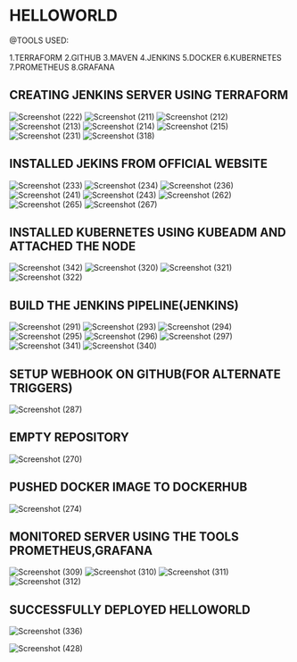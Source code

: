 # HELLOWORLD

@TOOLS USED:

 1.TERRAFORM
 2.GITHUB
 3.MAVEN
 4.JENKINS
 5.DOCKER
 6.KUBERNETES
 7.PROMETHEUS
 8.GRAFANA

## CREATING JENKINS SERVER USING TERRAFORM

![Screenshot (222)](https://github.com/gaddypavan/HELLOWORLD/assets/122382391/ae0bbb00-f047-4ed4-8c0c-293b492083d8)
![Screenshot (211)](https://github.com/gaddypavan/HELLOWORLD/assets/122382391/188dfc64-7674-4050-9cb5-616b7f9d15a2)
![Screenshot (212)](https://github.com/gaddypavan/HELLOWORLD/assets/122382391/82cce874-54ce-4ee0-aef6-e1f798e10a21)
![Screenshot (213)](https://github.com/gaddypavan/HELLOWORLD/assets/122382391/0c396b2c-d624-4dc9-b03b-ddb575658403)
![Screenshot (214)](https://github.com/gaddypavan/HELLOWORLD/assets/122382391/fbfd3921-a942-4aa9-ab78-2846f6693cb2)
![Screenshot (215)](https://github.com/gaddypavan/HELLOWORLD/assets/122382391/b38c36e2-bdbc-4948-a17a-326af4ac50f8)
![Screenshot (231)](https://github.com/gaddypavan/HELLOWORLD/assets/122382391/753359c0-c23e-4754-9e68-03e6230dbedb)
![Screenshot (318)](https://github.com/gaddypavan/HELLOWORLD/assets/122382391/9d66d8f1-a643-408f-a313-1514650d6d25)

## INSTALLED JEKINS FROM OFFICIAL WEBSITE

![Screenshot (233)](https://github.com/gaddypavan/HELLOWORLD/assets/122382391/3b09612f-6df5-4357-b55e-99df053ff3e7)
![Screenshot (234)](https://github.com/gaddypavan/HELLOWORLD/assets/122382391/eee27c56-9c55-4bf1-beb6-9b04d05e806a)
![Screenshot (236)](https://github.com/gaddypavan/HELLOWORLD/assets/122382391/0c9ef077-6110-482e-abad-f7fb102cf51f)
![Screenshot (241)](https://github.com/gaddypavan/HELLOWORLD/assets/122382391/9fb7a5d1-9d9c-4437-ab69-1372ababd4bf)
![Screenshot (243)](https://github.com/gaddypavan/HELLOWORLD/assets/122382391/85741290-da9a-48a9-8883-e2e31c9b2b74)
![Screenshot (262)](https://github.com/gaddypavan/HELLOWORLD/assets/122382391/a2fe8267-f7a9-4c0c-b799-0e4c18c15254)
![Screenshot (265)](https://github.com/gaddypavan/HELLOWORLD/assets/122382391/f72008ff-2067-4b07-938b-dfedfd50c4d7)
![Screenshot (267)](https://github.com/gaddypavan/HELLOWORLD/assets/122382391/81e8b697-480f-4780-a415-a4b7bd793b09)

## INSTALLED KUBERNETES USING KUBEADM AND ATTACHED THE NODE

![Screenshot (342)](https://github.com/gaddypavan/HELLOWORLD/assets/122382391/5686f4da-7355-400d-a926-325dd34235bf)
![Screenshot (320)](https://github.com/gaddypavan/HELLOWORLD/assets/122382391/5e57b4ee-c4c4-4aec-85de-e7577333bff5)
![Screenshot (321)](https://github.com/gaddypavan/HELLOWORLD/assets/122382391/298102b0-9650-49e8-b61e-9b461c68324f)
![Screenshot (322)](https://github.com/gaddypavan/HELLOWORLD/assets/122382391/99407ebb-3f15-4006-a229-3d0b6b1d15bb)

## BUILD THE JENKINS PIPELINE(JENKINS)

![Screenshot (291)](https://github.com/gaddypavan/HELLOWORLD/assets/122382391/06837037-0e2c-4372-95fc-721c83ff990a)
![Screenshot (293)](https://github.com/gaddypavan/HELLOWORLD/assets/122382391/f5aa3409-196a-4947-b207-dbda6c055ba4)
![Screenshot (294)](https://github.com/gaddypavan/HELLOWORLD/assets/122382391/0c4c4dfe-8c96-4dc3-8dd9-87cb8867a159)
![Screenshot (295)](https://github.com/gaddypavan/HELLOWORLD/assets/122382391/f2ca4da8-d6e9-4601-83db-db93ef0c3f18)
![Screenshot (296)](https://github.com/gaddypavan/HELLOWORLD/assets/122382391/0ee05757-91ea-4689-84fe-5a5edee4f2f7)
![Screenshot (297)](https://github.com/gaddypavan/HELLOWORLD/assets/122382391/d445de1e-f334-4448-bb77-a41607fc4620)
![Screenshot (341)](https://github.com/gaddypavan/HELLOWORLD/assets/122382391/6f654205-d8c7-42ee-82d9-52901b257aa6)
![Screenshot (340)](https://github.com/gaddypavan/HELLOWORLD/assets/122382391/9666bf36-d4be-4b4e-b1a7-037284ca92ef)

## SETUP WEBHOOK ON GITHUB(FOR ALTERNATE TRIGGERS)

![Screenshot (287)](https://github.com/gaddypavan/HELLOWORLD/assets/122382391/1fedd8ac-df52-42af-8b7a-11d1c61ab129)


## EMPTY REPOSITORY


![Screenshot (270)](https://github.com/gaddypavan/HELLOWORLD/assets/122382391/a4102104-fc07-441f-a8af-e498b7e60252)

## PUSHED DOCKER IMAGE TO DOCKERHUB

![Screenshot (274)](https://github.com/gaddypavan/HELLOWORLD/assets/122382391/65d0d1e2-a68e-4fc8-8b1a-8f45cb4e8b41)

## MONITORED SERVER USING THE TOOLS PROMETHEUS,GRAFANA

![Screenshot (309)](https://github.com/gaddypavan/HELLOWORLD/assets/122382391/16c856ac-38c3-4419-9858-6aad60adb10a)
![Screenshot (310)](https://github.com/gaddypavan/HELLOWORLD/assets/122382391/57b4d04f-e2fc-43b9-97ed-9f30ba7c9c6f)
![Screenshot (311)](https://github.com/gaddypavan/HELLOWORLD/assets/122382391/f43bcc09-3cfc-4c3d-95be-96fee6dfaec8)
![Screenshot (312)](https://github.com/gaddypavan/HELLOWORLD/assets/122382391/98250b10-2c7b-4251-b65d-9ef3355c2da8)

## SUCCESSFULLY DEPLOYED HELLOWORLD

![Screenshot (336)](https://github.com/gaddypavan/HELLOWORLD/assets/122382391/da065581-5afc-4461-bf9c-88d9fa31b987)

![Screenshot (428)](https://github.com/gaddypavan/HELLOWORLD/assets/122382391/2d57f06b-e1a1-485a-9237-2c97acdc1203)
